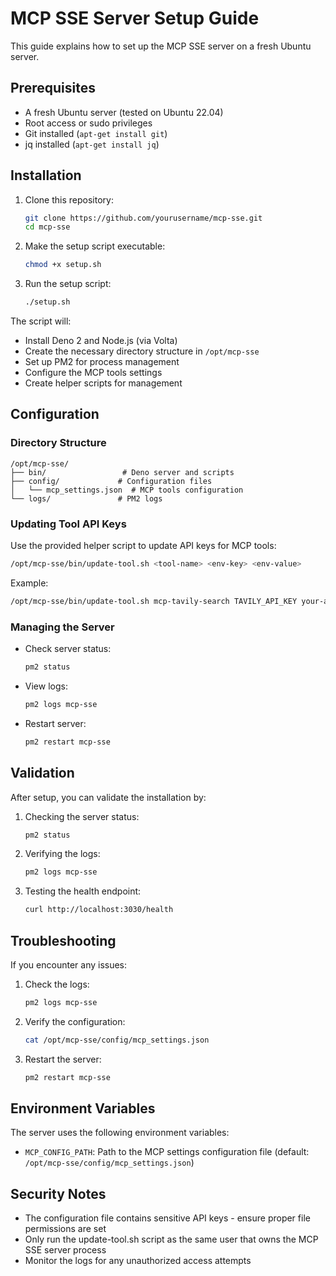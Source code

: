 # MCP SSE Server Setup Guide

This guide explains how to set up the MCP SSE server on a fresh Ubuntu server.

## Prerequisites

- A fresh Ubuntu server (tested on Ubuntu 22.04)
- Root access or sudo privileges
- Git installed (`apt-get install git`)
- jq installed (`apt-get install jq`)

## Installation

1. Clone this repository:
   ```bash
   git clone https://github.com/yourusername/mcp-sse.git
   cd mcp-sse
   ```

2. Make the setup script executable:
   ```bash
   chmod +x setup.sh
   ```

3. Run the setup script:
   ```bash
   ./setup.sh
   ```

The script will:
- Install Deno 2 and Node.js (via Volta)
- Create the necessary directory structure in `/opt/mcp-sse`
- Set up PM2 for process management
- Configure the MCP tools settings
- Create helper scripts for management

## Configuration

### Directory Structure

```
/opt/mcp-sse/
├── bin/                 # Deno server and scripts
├── config/             # Configuration files
│   └── mcp_settings.json  # MCP tools configuration
└── logs/               # PM2 logs
```

### Updating Tool API Keys

Use the provided helper script to update API keys for MCP tools:

```bash
/opt/mcp-sse/bin/update-tool.sh <tool-name> <env-key> <env-value>
```

Example:
```bash
/opt/mcp-sse/bin/update-tool.sh mcp-tavily-search TAVILY_API_KEY your-api-key-here
```

### Managing the Server

- Check server status:
  ```bash
  pm2 status
  ```

- View logs:
  ```bash
  pm2 logs mcp-sse
  ```

- Restart server:
  ```bash
  pm2 restart mcp-sse
  ```

## Validation

After setup, you can validate the installation by:

1. Checking the server status:
   ```bash
   pm2 status
   ```

2. Verifying the logs:
   ```bash
   pm2 logs mcp-sse
   ```

3. Testing the health endpoint:
   ```bash
   curl http://localhost:3030/health
   ```

## Troubleshooting

If you encounter any issues:

1. Check the logs:
   ```bash
   pm2 logs mcp-sse
   ```

2. Verify the configuration:
   ```bash
   cat /opt/mcp-sse/config/mcp_settings.json
   ```

3. Restart the server:
   ```bash
   pm2 restart mcp-sse
   ```

## Environment Variables

The server uses the following environment variables:

- `MCP_CONFIG_PATH`: Path to the MCP settings configuration file (default: `/opt/mcp-sse/config/mcp_settings.json`)

## Security Notes

- The configuration file contains sensitive API keys - ensure proper file permissions are set
- Only run the update-tool.sh script as the same user that owns the MCP SSE server process
- Monitor the logs for any unauthorized access attempts
